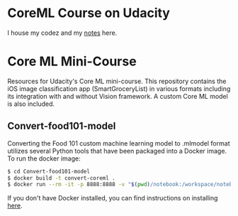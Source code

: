 # CoreML Course on Udacity
I house my codez and my [notes](https://github.com/lovelejess/smart-grocery-app-swift/wiki) here.



# Core ML Mini-Course

Resources for Udacity's Core ML mini-course. This repository contains the iOS image classification app (SmartGroceryList) in various formats including its integration with and without Vision framework. A custom Core ML model is also included.

## Convert-food101-model

Converting the Food 101 custom machine learning model to .mlmodel format utilizes several Python tools that have been  packaged into a Docker image. To run the docker image:

```bash
$ cd Convert-food101-model
$ docker build -t convert-coreml .
$ docker run --rm -it -p 8888:8888 -v "$(pwd)/notebook:/workspace/notebook" convert-coreml
```

If you don't have Docker installed, you can find instructions on installing [here](https://docs.docker.com/docker-for-mac/install/).
